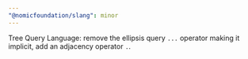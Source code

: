 ```yaml
---
"@nomicfoundation/slang": minor
---
```

Tree Query Language: remove the ellipsis query `...` operator making it implicit, add an adjacency operator `.`.
